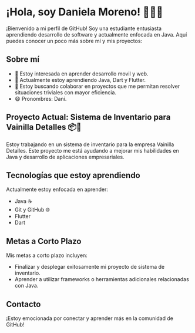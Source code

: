# ¡Hola, soy Daniela Moreno! 👩‍💻✨

¡Bienvenido a mi perfil de GitHub! Soy una estudiante entusiasta aprendiendo desarrollo de software y actualmente enfocada en Java. Aquí puedes conocer un poco más sobre mí y mis proyectos:

## Sobre mí
- 👀 Estoy interesada en aprender desarrollo movil y web.
- 🌱 Actualmente estoy aprendiendo Java, Dart y Flutter.
- 💞️ Estoy buscando colaborar en proyectos que me permitan resolver situaciones triviales con mayor eficiencia.
- 😄 Pronombres: Dani.

## Proyecto Actual: Sistema de Inventario para Vainilla Detalles 📦💼
Estoy trabajando en un sistema de inventario para la empresa Vainilla Detalles. Este proyecto me está ayudando a mejorar mis habilidades en Java y desarrollo de aplicaciones empresariales.

## Tecnologías que estoy aprendiendo
Actualmente estoy enfocada en aprender:
- Java ☕
- Git y GitHub 🌐
- Flutter
- Dart

## Metas a Corto Plazo
Mis metas a corto plazo incluyen:
- Finalizar y desplegar exitosamente mi proyecto de sistema de inventario.
- Aprender a utilizar frameworks o herramientas adicionales relacionadas con Java.

## Contacto
¡Estoy emocionada por conectar y aprender más en la comunidad de GitHub!

